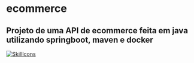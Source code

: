 # ecommerce
## Projeto de uma API de ecommerce feita em java utilizando springboot, maven e docker

[![SkillIcons](https://skillicons.dev/icons?i=java,spring,docker)](https://skillicons.dev)

